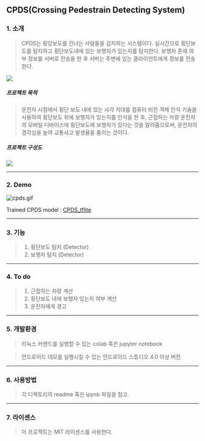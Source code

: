 <h2>CPDS(Crossing Pedestrain Detecting System)</h2>

<h3>1. 소개</h3>

>CPDS는 횡당보도를 건너는 사람들을 감지하는 시스템이다.
>실시간으로 횡단보도를 탐지하고 횡단보도내에 있는 보행자가 있는지를 탐지한다. 보행자 존재 여부 정보를 서버로 전송을 한 후 서버는 주변에 있는 클라이언트에게 정보를 전송한다.

<img src = 'https://user-images.githubusercontent.com/38209962/91653694-efcbbc00-eadd-11ea-918f-5f06aed738ed.PNG'/>

<h5>프로젝트 목적</h5>

>운전자 시점에서 횡단 보도 내에 있는 사각 지대를 컴퓨터 비전 객체 인식 기술을 사용하여 횡단보도 위에 보행자가 있는지를 인식을 한 후, 근접하는 차량 운전자의 모바일 디바이스에 횡단보도에 보행자가 있다는 것을 알려줌으로써, 운전자의 경각심을 높여 교통사고 발생율을 줄이는 것이다. 

<h5>프로젝트 구성도</h5>
<img src = 'https://user-images.githubusercontent.com/38209962/91659631-f4a76480-eb0b-11ea-84dd-9979c8e596c9.PNG' />

----

<h3>2. Demo</h3>

![cpds.gif](https://user-images.githubusercontent.com/16396879/91698344-87e4a680-ebad-11ea-90da-9abd8bb8ea50.gif)

Trained CPDS model : [CPDS_tflite](https://drive.google.com/file/d/1ZxObpKaG8bLLwvwBY0cmXj0ptHm-z54C/view?usp=sharing)

----

<h3>3. 기능</h3>

>1. 횡단보도 탐지 (Detector) 
>2. 보행자 탐지 (Detector)

----

<h3>4. To do</h3>

>1. 근접하는 차량 계산
>2. 횡단보도 내에 보행자 있는지 여부 계산
>3. 운전자에게 경고

----

<h3>5. 개발환경</h3>

>리눅스 커맨드를 실행할 수 있는 colab 혹은 jupyter notebook

>안드로이드 데모를 실행시킬 수 있는 안드로이드 스튜디오 4.0 이상 버전

----

<h3>6. 사용방법</h3>

> 각 디렉토리의 readme 혹은 ipynb 파일을 참고.

----

<h3>7. 라이센스</h3>

>이 프로젝트는 MIT 라이센스를 사용한다.



